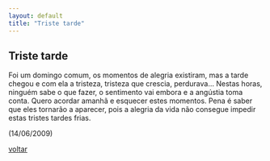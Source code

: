 ```yaml
---
layout: default
title: "Triste tarde"
--- 
```


## Triste tarde

Foi um domingo comum, os momentos de alegria existiram, mas a tarde chegou e com ela a tristeza, tristeza que crescia, perdurava… Nestas horas, ninguém sabe o que fazer, o sentimento vai embora e a angústia toma conta. Quero acordar amanhã e esquecer estes momentos. Pena é saber que eles tornarão a aparecer, pois a alegria da vida não consegue impedir estas tristes tardes frias.

(14/06/2009)

[voltar](./)